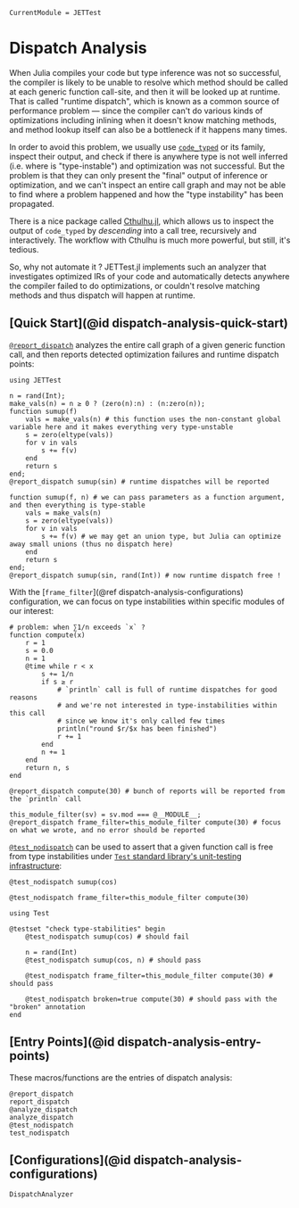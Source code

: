 ```@meta
CurrentModule = JETTest
```

# Dispatch Analysis

When Julia compiles your code but type inference was not so successful, the compiler is
likely to be unable to resolve which method should be called at each generic function call-site,
and then it will be looked up at runtime.
That is called "runtime dispatch", which is known as a common source of performance problem —
since the compiler can't do various kinds of optimizations including inlining when it doesn't
know matching methods, and method lookup itself can also be a bottleneck if it happens many times.

In order to avoid this problem, we usually use [`code_typed`](https://docs.julialang.org/en/v1/base/base/#Base.code_typed)
or its family, inspect their output, and check if there is anywhere type is not well inferred
(i.e. where is "type-instable") and optimization was not successful.
But the problem is that they can only present the "final" output of inference or
optimization, and we can't inspect an entire call graph and may not be able to find where
a problem happened and how the "type instability" has been propagated.

There is a nice package called [Cthulhu.jl](https://github.com/JuliaDebug/Cthulhu.jl),
which allows us to inspect the output of `code_typed` by _descending_ into a call tree,
recursively and interactively.
The workflow with Cthulhu is much more powerful, but still, it's tedious.

So, why not automate it ?
JETTest.jl implements such an analyzer that investigates optimized IRs of your code and
automatically detects anywhere the compiler failed to do optimizations, or couldn't
resolve matching methods and thus dispatch will happen at runtime.

## [Quick Start](@id dispatch-analysis-quick-start)

[`@report_dispatch`](@ref) analyzes the entire call graph of a given generic function call,
and then reports detected optimization failures and runtime dispatch points:
```@repl quickstart
using JETTest

n = rand(Int);
make_vals(n) = n ≥ 0 ? (zero(n):n) : (n:zero(n));
function sumup(f)
    vals = make_vals(n) # this function uses the non-constant global variable here and it makes everything very type-unstable
    s = zero(eltype(vals))
    for v in vals
        s += f(v)
    end
    return s
end;
@report_dispatch sumup(sin) # runtime dispatches will be reported

function sumup(f, n) # we can pass parameters as a function argument, and then everything is type-stable
    vals = make_vals(n)
    s = zero(eltype(vals))
    for v in vals
        s += f(v) # we may get an union type, but Julia can optimize away small unions (thus no dispatch here)
    end
    return s
end;
@report_dispatch sumup(sin, rand(Int)) # now runtime dispatch free !
```

With the [`frame_filter`](@ref dispatch-analysis-configurations) configuration, we can focus on type
instabilities within specific modules of our interest:
```@repl quickstart
# problem: when ∑1/n exceeds `x` ?
function compute(x)
    r = 1
    s = 0.0
    n = 1
    @time while r < x
        s += 1/n
        if s ≥ r
            # `println` call is full of runtime dispatches for good reasons
            # and we're not interested in type-instabilities within this call
            # since we know it's only called few times
            println("round $r/$x has been finished")
            r += 1
        end
        n += 1
    end
    return n, s
end

@report_dispatch compute(30) # bunch of reports will be reported from the `println` call

this_module_filter(sv) = sv.mod === @__MODULE__;
@report_dispatch frame_filter=this_module_filter compute(30) # focus on what we wrote, and no error should be reported
```

[`@test_nodispatch`](@ref) can be used to assert that a given function call is free from type instabilities
under [`Test` standard library's unit-testing infrastructure](https://docs.julialang.org/en/v1/stdlib/Test/):
```@repl quickstart
@test_nodispatch sumup(cos)

@test_nodispatch frame_filter=this_module_filter compute(30)

using Test

@testset "check type-stabilities" begin
    @test_nodispatch sumup(cos) # should fail

    n = rand(Int)
    @test_nodispatch sumup(cos, n) # should pass

    @test_nodispatch frame_filter=this_module_filter compute(30) # should pass

    @test_nodispatch broken=true compute(30) # should pass with the "broken" annotation
end
```

## [Entry Points](@id dispatch-analysis-entry-points)

These macros/functions are the entries of dispatch analysis:
```@docs
@report_dispatch
report_dispatch
@analyze_dispatch
analyze_dispatch
@test_nodispatch
test_nodispatch
```

## [Configurations](@id dispatch-analysis-configurations)

```@docs
DispatchAnalyzer
```
